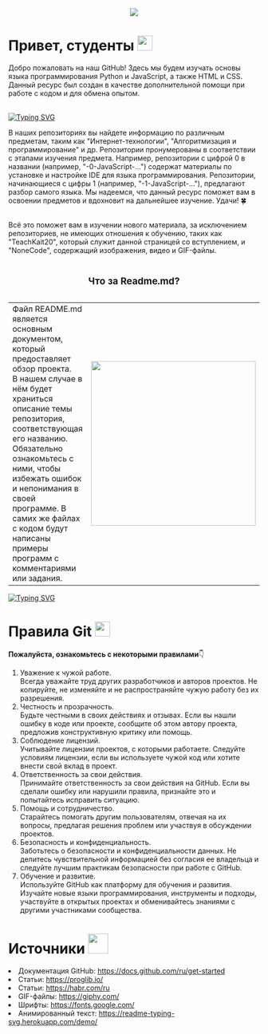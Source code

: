 <div id="header" align="center">
  <img src="https://github.com/TeachKait20/NoneCode/blob/main/banner%20git%20kait20.png?raw=true"/>
</div>

<h1>
  Привет, студенты
  <img src="https://media.giphy.com/media/hvRJCLFzcasrR4ia7z/giphy.gif" width="30px"/>
</h1>

<p>
  Добро пожаловать на наш GitHub! Здесь мы будем изучать основы языка программирования Python и JavaScript, а также HTML и CSS. Данный ресурс был создан в качестве дополнительной помощи при работе с кодом и для обмена опытом.<br><br>

<a href="https://git.io/typing-svg"><img src="https://readme-typing-svg.herokuapp.com?font=Inconsolata&duration=6000&pause=4000&color=1AB30B&random=false&width=435&height=30&lines=%23+my+first+program;print(%22Hello%2C+World!%22)+" alt="Typing SVG" /></a>
  
  В наших репозиториях вы найдете информацию по различным предметам, таким как "Интернет-технологии", "Алгоритмизация и программирование" и др. Репозитории пронумерованы в соответствии с этапами изучения предмета. Например, репозитории с цифрой 0 в названии (например, "-0-JavaScript-...") содержат материалы по установке и настройке IDE для языка программирования. Репозитории, начинающиеся с цифры 1 (например, "-1-JavaScript-..."), предлагают разбор самого языка. Мы надеемся, что данный ресурс поможет вам в освоении предметов и вдохновит на дальнейшее изучение. Удачи! 🍀<br><br>

  
  Всё это поможет вам в изучении нового материала, за исключением репозиториев, не имеющих отношения к обучению, таких как "TeachKait20", который служит данной страницей со вступлением, и "NoneCode", содержащий изображения, видео и GIF-файлы.
</p>

<table>
  <caption><h3>Что за Readme.md?</h3></caption>
  <tr>
    <td style="vertical-align: middle;">Файл README.md является основным документом, который предоставляет обзор проекта.<br>
      В нашем случае в нём будет храниться описание темы репозитория, соответствующая<br>
      его названию. Обязательно ознакомьтесь с ними, чтобы избежать ошибок<br> 
      и непонимания в своей программе. В самих же файлах с кодом будут написаны примеры программ с комментариями или задания.
    </td>
    <td><img src="https://media3.giphy.com/media/v1.Y2lkPTc5MGI3NjExejVyZGR0ZTVqNDlwbjhyeDJ1djN3eGhkZ2R2N2ZrY3gzMG5xb2QzdSZlcD12MV9pbnRlcm5hbF9naWZfYnlfaWQmY3Q9Zw/HLB0nLA36GCCo6JuB5/giphy.webp" width="330"></td>
  </tr>
</table>

<a href="https://git.io/typing-svg"><img src="https://readme-typing-svg.herokuapp.com?font=Inconsolata&duration=6000&pause=4000&color=1AB30B&random=false&width=435&lines=study+%3D+True;%23+Good+luck!" alt="Typing SVG" /></a>

<h1>
  Правила Git
  <img src="https://media1.giphy.com/media/v1.Y2lkPTc5MGI3NjExZ3UybHY5eXhjb3UwaGM5bmw2MWY4ODd0Z3ZoY2c1eHVpazZsenFzMiZlcD12MV9pbnRlcm5hbF9naWZfYnlfaWQmY3Q9Zw/du3J3cXyzhj75IOgvA/giphy.webp" width="30px"/>
</h1>
<p><b>Пожалуйста, ознакомьтесь с некоторыми правилами</b>👇</p>

1. Уважение к чужой работе.<br>Всегда уважайте труд других разработчиков и авторов проектов. Не копируйте, не изменяйте и не распространяйте чужую работу без их разрешения.
2. Честность и прозрачность.<br>Будьте честными в своих действиях и отзывах. Если вы нашли ошибку в коде или проекте, сообщите об этом автору проекта, предложив конструктивную критику или помощь.
3. Соблюдение лицензий.<br>Учитывайте лицензии проектов, с которыми работаете. Следуйте условиям лицензии, если вы используете чужой код или хотите внести свой вклад в проект.
4. Ответственность за свои действия.<br>Принимайте ответственность за свои действия на GitHub. Если вы сделали ошибку или нарушили правила, признайте это и попытайтесь исправить ситуацию.
5. Помощь и сотрудничество.<br>Старайтесь помогать другим пользователям, отвечая на их вопросы, предлагая решения проблем или участвуя в обсуждении проектов.
6. Безопасность и конфиденциальность.<br>Заботьтесь о безопасности и конфиденциальности данных. Не делитесь чувствительной информацией без согласия ее владельца и следуйте лучшим практикам безопасности при работе с GitHub.
7. Обучение и развитие.<br>Используйте GitHub как платформу для обучения и развития. Изучайте новые языки программирования, инструменты и подходы, участвуйте в открытых проектах и обменивайтесь знаниями с другими участниками сообщества.


<h1>
  Источники
  <img src="https://media0.giphy.com/media/v1.Y2lkPTc5MGI3NjExNThtYzJiaDYycm9kYjFmOGV4dHBhaHkyM2I5cnM2N3ZsNnZsbDdmMyZlcD12MV9pbnRlcm5hbF9naWZfYnlfaWQmY3Q9Zw/u72zG5iGs0ilVhXnIL/giphy.webp" width="40px"/>
</h1
  
- Документация GitHub: https://docs.github.com/ru/get-started
- Статьи: https://proglib.io/
- Статьи: https://habr.com/ru
- GIF-файлы: https://giphy.com/
- Шрифты: https://fonts.google.com/
- Анимированный текст: https://readme-typing-svg.herokuapp.com/demo/
